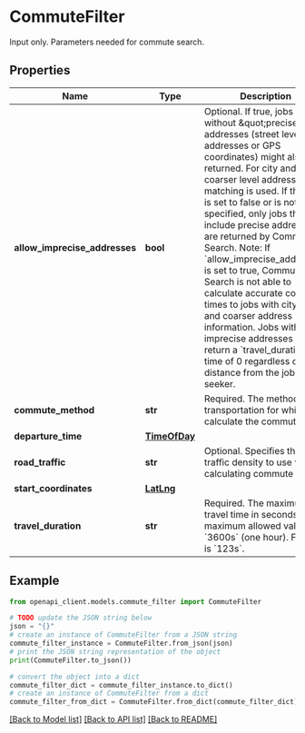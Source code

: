 # CommuteFilter

Input only. Parameters needed for commute search.

## Properties

Name | Type | Description | Notes
------------ | ------------- | ------------- | -------------
**allow_imprecise_addresses** | **bool** | Optional. If true, jobs without \&quot;precise\&quot; addresses (street level addresses or GPS coordinates) might also be returned. For city and coarser level addresses, text matching is used. If this field is set to false or is not specified, only jobs that include precise addresses are returned by Commute Search. Note: If &#x60;allow_imprecise_addresses&#x60; is set to true, Commute Search is not able to calculate accurate commute times to jobs with city level and coarser address information. Jobs with imprecise addresses will return a &#x60;travel_duration&#x60; time of 0 regardless of distance from the job seeker. | [optional] 
**commute_method** | **str** | Required. The method of transportation for which to calculate the commute time. | [optional] 
**departure_time** | [**TimeOfDay**](TimeOfDay.md) |  | [optional] 
**road_traffic** | **str** | Optional. Specifies the traffic density to use when calculating commute time. | [optional] 
**start_coordinates** | [**LatLng**](LatLng.md) |  | [optional] 
**travel_duration** | **str** | Required. The maximum travel time in seconds. The maximum allowed value is &#x60;3600s&#x60; (one hour). Format is &#x60;123s&#x60;. | [optional] 

## Example

```python
from openapi_client.models.commute_filter import CommuteFilter

# TODO update the JSON string below
json = "{}"
# create an instance of CommuteFilter from a JSON string
commute_filter_instance = CommuteFilter.from_json(json)
# print the JSON string representation of the object
print(CommuteFilter.to_json())

# convert the object into a dict
commute_filter_dict = commute_filter_instance.to_dict()
# create an instance of CommuteFilter from a dict
commute_filter_from_dict = CommuteFilter.from_dict(commute_filter_dict)
```
[[Back to Model list]](../README.md#documentation-for-models) [[Back to API list]](../README.md#documentation-for-api-endpoints) [[Back to README]](../README.md)


